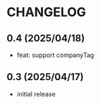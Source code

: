 # CHANGELOG

## 0.4 (2025/04/18)

- feat: support companyTag

## 0.3 (2025/04/17)

- initial release
